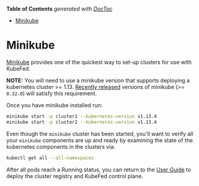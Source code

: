 <!-- START doctoc generated TOC please keep comment here to allow auto update -->
<!-- DON'T EDIT THIS SECTION, INSTEAD RE-RUN doctoc TO UPDATE -->
**Table of Contents**  *generated with [DocToc](https://github.com/thlorenz/doctoc)*

- [Minikube](#minikube)

<!-- END doctoc generated TOC please keep comment here to allow auto update -->

# Minikube

[Minikube](https://kubernetes.io/docs/getting-started-guides/minikube/)
provides one of the quickest way to set-up clusters for use with KubeFed.

**NOTE:** You will need to use a minikube version that supports
deploying a kubernetes cluster >= 1.13. [Recently
released](https://github.com/kubernetes/minikube/releases/latest)
versions of minikube (>= `0.32.0`) will satisfy this requirement.

Once you have minikube installed run:

```bash
minikube start -p cluster1 --kubernetes-version v1.13.4
minikube start -p cluster2 --kubernetes-version v1.13.4
```

Even though the `minikube` cluster has been started, you'll want to verify all
your `minikube` components are up and ready by examining the state of the
kubernetes components in the clusters via:

```bash
kubectl get all --all-namespaces
```

After all pods reach a Running status, you can return to the [User Guide](../userguide.md) to deploy the cluster
registry and KubeFed control plane.
